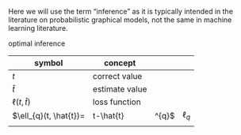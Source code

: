 Here we will use the term “inference” as it is typically intended in the literature on probabilistic graphical models, not the same in machine learning literature.

optimal inference

| symbol                 | concept        |       |            |
| ---------------------- | -------------- | ----- | ---------- |
| $t$                    | correct value  |       |            |
| $\hat{t}$              | estimate value |       |            |
| $\ell(t, \hat{t})$     | loss function  |       |            |
| $\ell_{q}(t, \hat{t})= | t-\hat{t}      | ^{q}$ | $\ell_{q}$ |
|                        |                |       |            |





